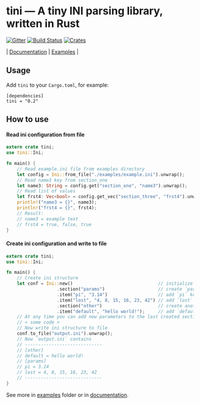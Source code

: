 # tini &mdash; A tiny INI parsing library, written in Rust

[![Gitter](https://badges.gitter.im/pinecrew/tiny-ini.svg)](https://gitter.im/pinecrew/tiny-ini?utm_source=badge&utm_medium=badge&utm_campaign=pr-badge&utm_content=badge)
[![Build Status](https://travis-ci.org/pinecrew/tini.svg?branch=master)](https://travis-ci.org/pinecrew/tini)
[![Crates](https://img.shields.io/crates/v/tini.svg)](https://crates.io/crates/tini)

| [Documentation](http://pinecrew.github.io/tini/tini/) |
[Examples](./examples) |

## Usage

Add `tini` to your `Cargo.toml`, for example:
```
[dependencies]
tini = "0.2"
```

## How to use

#### Read ini configuration from file

```rust
extern crate tini;
use tini::Ini;

fn main() {
    // Read example.ini file from examples directory
    let config = Ini::from_file("./examples/example.ini").unwrap();
    // Read name3 key from section_one
    let name3: String = config.get("section_one", "name3").unwrap();
    // Read list of values
    let frst4: Vec<bool> = config.get_vec("section_three", "frst4").unwrap();
    println!("name3 = {}", name3);
    println!("frst4 = {}", frst4);
    // Result:
    // name3 = example text
    // frst4 = true, false, true
}
```

#### Create ini configuration and write to file

```rust
extern crate tini;
use tini::Ini;

fn main() {
    // Create ini structure
    let conf = Ini::new()                                // initialize Ini
                   .section("params")                    // create `params` section
                   .item("pi", "3.14")                   // add `pi` key
                   .item("lost", "4, 8, 15, 16, 23, 42") // add `lost` list
                   .section("other")                     // create another section
                   .item("default", "hello world!");     // add `default` key to `other` section
    // At any time you can add new parameters to the last created section
    // < some code >
    // Now write ini structure to file
    conf.to_file("output.ini").unwrap();
    // Now `output.ini` contains
    // -----------------------------
    // [other]
    // default = hello world!
    // [params]
    // pi = 3.14
    // lost = 4, 8, 15, 16, 23, 42
    // -----------------------------
}
```

See more in [examples](./examples) folder or in [documentation](http://pinecrew.github.io/tini/tini/).

